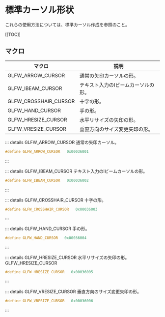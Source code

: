 # 標準カーソル形状

これらの使用方法については、標準カーソル作成を参照のこと。

[[TOC]]

## マクロ

| マクロ                | 説明                                |
|-----------------------|-------------------------------------|
| GLFW_ARROW_CURSOR     | 通常の矢印カーソルの形。     |
| GLFW_IBEAM_CURSOR     | テキスト入力のIビームカーソルの形。 |
| GLFW_CROSSHAIR_CURSOR | 十字の形。                |
| GLFW_HAND_CURSOR      | 手の形。                     |
| GLFW_HRESIZE_CURSOR   | 水平リサイズの矢印の形。 |
| GLFW_VRESIZE_CURSOR   | 垂直方向のサイズ変更矢印の形。    |

::: details GLFW_ARROW_CURSOR
通常の矢印カーソル。

```c
#define GLFW_ARROW_CURSOR   0x00036001
```

:::

::: details GLFW_IBEAM_CURSOR
テキスト入力のIビームカーソルの形。

```c
#define GLFW_IBEAM_CURSOR   0x00036002
```

:::

::: details GLFW_CROSSHAIR_CURSOR
十字の形。

```c
#define GLFW_CROSSHAIR_CURSOR   0x00036003
```

:::

::: details GLFW_HAND_CURSOR
手の形。

```c
#define GLFW_HAND_CURSOR   0x00036004
```

:::

::: details GLFW_HRESIZE_CURSOR
水平リサイズの矢印の形。 GLFW_HRESIZE_CURSOR

```c
#define GLFW_HRESIZE_CURSOR   0x00036005
```

:::

::: details GLFW_VRESIZE_CURSOR
垂直方向のサイズ変更矢印の形。

```c
#define GLFW_VRESIZE_CURSOR   0x00036006
```

:::

